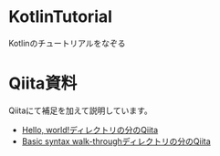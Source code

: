 # KotlinTutorial

Kotlinのチュートリアルをなぞる

# Qiita資料

Qiitaにて補足を加えて説明しています。

* [Hello, world!ディレクトリの分のQiita](http://qiita.com/akatsuki174/items/bd1ae6386bef98e79589)
* [Basic syntax walk-throughディレクトリの分のQiita](http://qiita.com/akatsuki174/items/b66851affe3e2b37e716)
